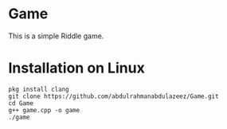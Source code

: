 # Game
This is a simple Riddle game.
# Installation on Linux
```
pkg install clang
git clone https://github.com/abdulrahmanabdulazeez/Game.git
cd Game
g++ game.cpp -o game
./game
```
